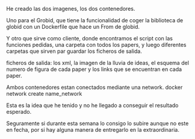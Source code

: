 He creado las dos imagenes, los dos contenedores.

Uno para el Grobid, que tiene la funcionalidad de coger la biblioteca de globid con un Dockerfile que hace un From de globid.

Y otro que sirve como cliente, donde encontramos el script con las funciones pedidas, una carpeta con todos los papers, y luego diferentes carpetas que sirven par guardar los ficheros de salida.

ficheros de salida: los xml, la imagen de la lluvia de ideas, el esquema del numero de figura de cada paper y los links que se encuentran en cada paper.

Ambos contenedores estan conectados mediante una network.
   docker network create name_network

Esta es la idea que he tenido y no he llegado a conseguir el resultado esperado.

Seguramente si durante esta semana lo consigo lo subire aunque no este en fecha, por si hay alguna manera de entregarlo en la extraordinaria.
